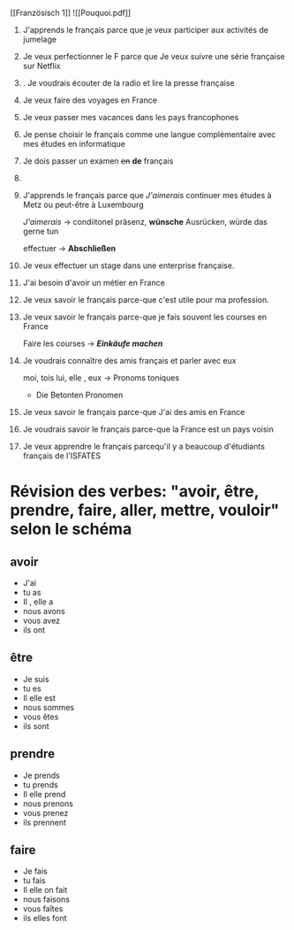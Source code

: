 [[Französisch 1]]
![[Pouquoi.pdf]]



1. J'apprends le français parce que je veux participer aux activités de jumelage 
2. Je veux perfectionner le F parce que Je veux suivre une série française sur Netflix

3. . Je voudrais écouter de la radio et lire la presse française
5. Je veux faire des voyages en France
6. Je veux passer mes vacances dans les pays francophones
7. Je pense choisir le français comme une langue complémentaire avec mes études en informatique 
8. Je dois passer un examen ~~en~~ **de** français
9. 
10. J'apprends le français parce que *J'aimerais* continuer mes études à Metz ou peut-être à Luxembourg

	*J'aimerais* -> condiitonel präsenz, **wünsche** Ausrücken, würde das gerne tun 


	effectuer -> **Abschließen** 

8. Je veux effectuer un stage dans une enterprise française.
10. J'ai besoin d'avoir un métier en France
11. Je veux savoir le français parce-que c'est utile pour ma profession.
12. Je veux savoir le français parce-que je fais souvent les courses en France

	Faire les courses -> ***Einkäufe machen*** 

1. Je voudrais connaître des amis français et parler avec eux

	moi, tois lui, elle , eux -> Pronoms toniques 
	- Die Betonten Pronomen 

14. Je veux savoir le français parce-que J'ai des amis en France
15. Je voudrais savoir le français parce-que la France est un pays voisin 
16. Je veux apprendre le français parcequ'il y a beaucoup d'étudiants français de l'ISFATES



# Révision des verbes: "avoir, être, prendre, faire, aller, mettre, vouloir" selon le schéma

## avoir
- J'ai 
- tu as
- Il , elle  a
- nous avons
- vous avez
- ils ont

## être
- Je suis 
- tu es
- Il elle est
- nous sommes
- vous êtes
-  ils sont

## prendre 
- Je prends
- tu prends
- Il elle prend
- nous prenons
- vous prenez
- ils prennent

## faire
- Je fais
- tu fais
- Il elle on fait
- nous faisons
- vous faîtes
- ils elles font
